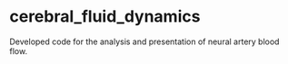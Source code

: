# cerebral_fluid_dynamics
Developed code for the analysis and presentation of neural artery blood flow. 
